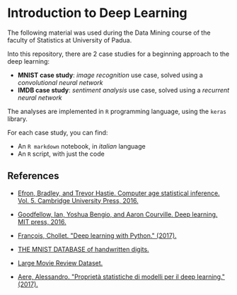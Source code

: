 # Introduction to Deep Learning

The following material was used during the Data Mining course of the faculty of Statistics at University of Padua.

Into this repository, there are 2 case studies for a beginning approach to the deep learning:
* **MNIST case study**: *image recognition* use case, solved using a *convolutional neural network*
* **IMDB case study**: *sentiment analysis* use case, solved using a *recurrent neural network*

The analyses are implemented in `R` programming language, using the `keras` library.

For each case study, you can find:
* An `R markdown` notebook, in *italian* language
* An `R` script, with just the code

## References
* [Efron, Bradley, and Trevor Hastie. Computer age statistical inference. Vol. 5. Cambridge University Press, 2016.
](https://web.stanford.edu/~hastie/CASI/)
* [Goodfellow, Ian, Yoshua Bengio, and Aaron Courville. Deep learning. MIT press, 2016.
](http://www.deeplearningbook.org/)
* [François, Chollet. "Deep learning with Python." (2017).](https://www.manning.com/books/deep-learning-with-python)

* [THE MNIST DATABASE
of handwritten digits.](http://yann.lecun.com/exdb/mnist/)
* [Large Movie Review Dataset.](https://ai.stanford.edu/~amaas/data/sentiment/)

* [Aere, Alessandro. "Proprietà statistiche di modelli per il deep learning." (2017).
](http://tesi.cab.unipd.it/54450/1/Aere_Alessandro.pdf)
